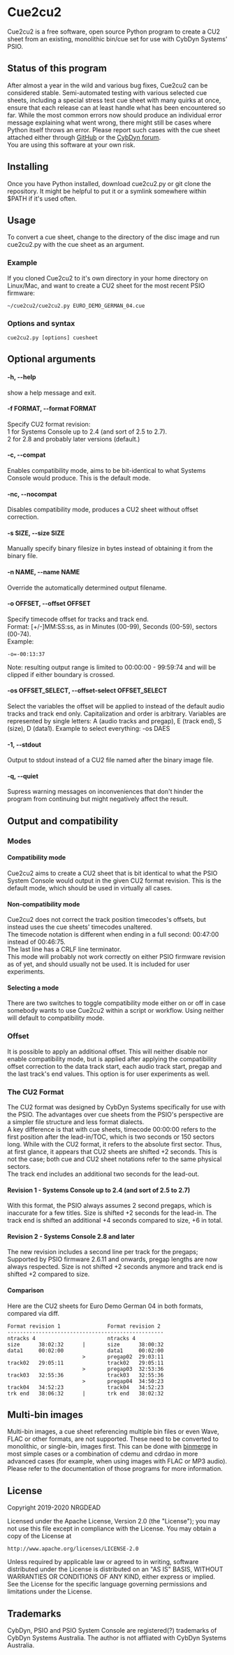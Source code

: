 # Cue2cu2
Cue2cu2 is a free software, open source Python program to create a CU2 sheet from an existing, monolithic bin/cue set for use with CybDyn Systems' PSIO.
## Status of this program
After almost a year in the wild and various bug fixes, Cue2cu2 can be considered stable. Semi-automated testing with various selected cue sheets, including a special stress test cue sheet with many quirks at once, ensure that each release can at least handle what has been encountered so far.
While the most common errors now should produce an individual error message explaining what went wrong, there might still be cases where Python itself throws an error. Please report such cases with the cue sheet attached either through [GitHub](https://github.com/NRGDEAD/Cue2cu2) or the [CybDyn forum](https://www.cybdyn-systems.com.au/forum/viewtopic.php?f=17&t=1760).\
You are using this software at your own risk.
## Installing
Once you have Python installed, download cue2cu2.py or git clone the repository. It might be helpful to put it or a symlink somewhere within $PATH if it's used often.
## Usage
To convert a cue sheet, change to the directory of the disc image and run cue2cu2.py with the cue sheet as an argument.
### Example
If you cloned Cue2cu2 to it's own directory in your home directory on Linux/Mac, and want to create a CU2 sheet for the most recent PSIO firmware:
```
~/cue2cu2/cue2cu2.py EURO_DEMO_GERMAN_04.cue
```
### Options and syntax
```
cue2cu2.py [options] cuesheet
```

## Optional arguments
#### -h, --help
show a help message and exit.
#### -f FORMAT, --format FORMAT
Specify CU2 format revision:\
1 for Systems Console up to 2.4 (and sort of 2.5 to 2.7).\
2 for 2.8 and probably later versions (default.)
#### -c, --compat
Enables compatibility mode, aims to be bit-identical to what Systems Console would produce. This is the default mode.
#### -nc, --nocompat
Disables compatibility mode, produces a CU2 sheet without offset correction.
#### -s SIZE, --size SIZE
Manually specify binary filesize in bytes instead of obtaining it from the binary file.
#### -n NAME, --name NAME
Override the automatically determined output filename.
#### -o OFFSET, --offset OFFSET
Specify timecode offset for tracks and track end.\
Format: [+/-]MM:SS:ss, as in Minutes (00-99), Seconds (00-59), sectors (00-74).\
Example:
```
-o=-00:13:37
```
Note: resulting output range is limited to 00:00:00 - 99:59:74 and will be clipped if either boundary is crossed.
#### -os OFFSET_SELECT, --offset-select OFFSET_SELECT
Select the variables the offset will be applied to instead of the default audio tracks and track end only. Capitalization and order is arbitrary. Variables are represented by single letters: A (audio tracks and pregap), E (track end), S (size), D (data1). Example to select everything: -os DAES
#### -1, --stdout
Output to stdout instead of a CU2 file named after the binary image file.
#### -q, --quiet
Supress warning messages on inconveniences that don't hinder the program from continuing but might negatively affect the result.
## Output and compatibility
### Modes
#### Compatibility mode
Cue2cu2 aims to create a CU2 sheet that is bit identical to what the PSIO System Console would output in the given CU2 format revision. This is the default mode, which should be used in virtually all cases.
#### Non-compatibility mode
Cue2cu2 does not correct the track position timecodes's offsets, but instead uses the cue sheets' timecodes unaltered.\
The timecode notation is different when ending in a full second: 00:47:00 instead of 00:46:75.\
The last line has a CRLF line terminator.\
This mode will probably not work correctly on either PSIO firmware revision as of yet, and should usually not be used. It is included for user experiments.
#### Selecting a mode
There are two switches to toggle compatibility mode either on or off in case somebody wants to use Cue2cu2 within a script or workflow. Using neither will default to compatibility mode.
### Offset
It is possible to apply an additional offset. This will neither disable nor enable compatibility mode, but is applied after applying the compatibility offset correction to the data track start, each audio track start, pregap and the last track's end values. This option is for user experiments as well.
### The CU2 Format
The CU2 format was designed by CybDyn Systems specifically for use with the PSIO. The advantages over cue sheets from the PSIO's perspective are a simpler file structure and less format dialects.\
A key difference is that with cue sheets, timecode 00:00:00 refers to the first position after the lead-in/TOC, which is two seconds or 150 sectors long. While with the CU2 format, it refers to the absolute first sector. Thus, at first glance, it appears that CU2 sheets are shifted +2 seconds. This is not the case; both cue and CU2 sheet notations refer to the same physical sectors.\
The track end includes an additional two seconds for the lead-out.
#### Revision 1 - Systems Console up to 2.4 (and sort of 2.5 to 2.7)
With this format, the PSIO always assumes 2 second pregaps, which is inaccurate for a few titles.
Size is shifted +2 seconds for the lead-in.
The track end is shifted an additional +4 seconds compared to size, +6 in total.
#### Revision 2 - Systems Console 2.8 and later
The new revision includes a second line per track for the pregaps; Supported by PSIO firmware 2.6.11 and onwards, pregap lengths are now always respected.
Size is not shifted +2 seconds anymore and track end is shifted +2 compared to size.
#### Comparison
Here are the CU2 sheets for Euro Demo German 04 in both formats, compared via diff.
```
Format revision 1               Format revision 2
--------------------------------------------------
ntracks 4                       ntracks 4
size      38:02:32      |       size      38:00:32
data1     00:02:00              data1     00:02:00
                        >       pregap02  29:03:11
track02   29:05:11              track02   29:05:11
                        >       pregap03  32:53:36
track03   32:55:36              track03   32:55:36
                        >       pregap04  34:50:23
track04   34:52:23              track04   34:52:23
trk end   38:06:32      |       trk end   38:02:32
```
## Multi-bin images
Multi-bin images, a cue sheet referencing multiple bin files or even Wave, FLAC or other formats, are not supported. These need to be converted to monolithic, or single-bin, images first. This can be done with [binmerge](https://github.com/putnam/binmerge) in most simple cases or a combination of cdemu and cdrdao in more advanced cases (for example, when using images with FLAC or MP3 audio). Please refer to the documentation of those programs for more information.
## License
Copyright 2019-2020 NRGDEAD

Licensed under the Apache License, Version 2.0 (the "License"); you may not use this file except in compliance with the License.
You may obtain a copy of the License at

    http://www.apache.org/licenses/LICENSE-2.0

Unless required by applicable law or agreed to in writing, software distributed under the License is distributed on an "AS IS" BASIS, WITHOUT WARRANTIES OR CONDITIONS OF ANY KIND, either express or implied.
See the License for the specific language governing permissions and limitations under the License.
## Trademarks
CybDyn, PSIO and PSIO System Console are registered(?) trademarks of CybDyn Systems Australia. The author is not affliated with CybDyn Systems Australia.
